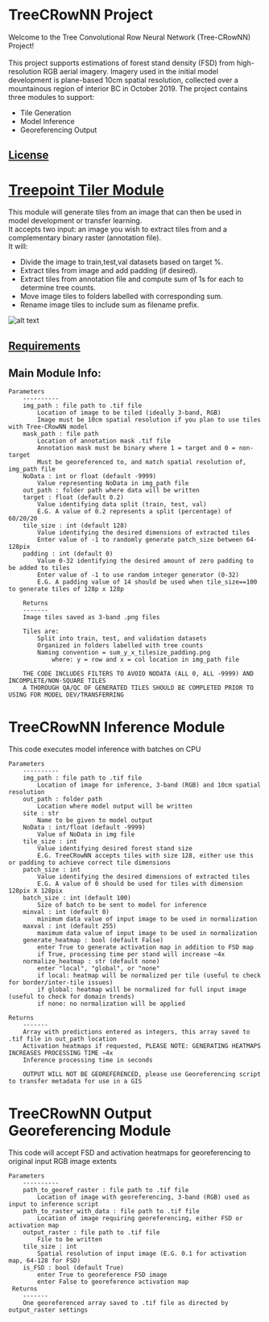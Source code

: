 # TreeCRowNN Project
Welcome to the Tree Convolutional Row Neural Network (Tree-CRowNN) Project! </br>
</br>This project supports estimations of forest stand density (FSD) from high-resolution RGB aerial imagery.
Imagery used in the initial model development is plane-based 10cm spatial resolution, collected over a mountainous region of interior BC in October 2019.
The project contains three modules to support: 
- Tile Generation
- Model Inference
- Georeferencing Output
## [License](https://github.com/JulieLovitt/TreeCRowNN/blob/main/LICENSE)

# [Treepoint Tiler Module](https://github.com/JulieLovitt/TreeCRowNN/tree/main/Treepoint_Tiler)
This module will generate tiles from an image that can then be used in model development or transfer learning. 
<br/>It accepts two input: an image you wish to extract tiles from and a complementary binary raster (annotation file).
<br/> It will: 
- Divide the image to train,test,val datasets based on target %.
- Extract tiles from image and add padding (if desired).
- Extract tiles from annotation file and compute sum of 1s for each to determine tree counts.
- Move image tiles to folders labelled with corresponding sum.
- Rename image tiles to include sum as filename prefix.

![alt text](https://github.com/JulieLovitt/TreeCRowNN/blob/main/Treepoint_Tiler.jpg)

## [Requirements](https://github.com/JulieLovitt/TreeCRowNN/blob/main/Treepoint_Tiler/requirements.txt)
## Main Module Info:
    
    Parameters
        ----------
        img_path : file path to .tif file
            Location of image to be tiled (ideally 3-band, RGB)
            Image must be 10cm spatial resolution if you plan to use tiles with Tree-CRowNN model
        mask_path : file path
            Location of annotation mask .tif file
            Annotation mask must be binary where 1 = target and 0 = non-target
            Must be georeferenced to, and match spatial resolution of, img_path file  
        NoData : int or float (default -9999)
            Value representing NoData in img_path file 
        out_path : folder path where data will be written
        target : float (default 0.2)
            Value identifying data split (train, test, val)
            E.G. A value of 0.2 represents a split (percentage) of 60/20/20
        tile_size : int (default 128)
            Value identifying the desired dimensions of extracted tiles
            Enter value of -1 to randomly generate patch_size between 64-128pix
        padding : int (default 0)
            Value 0-32 identifying the desired amount of zero padding to be added to tiles
            Enter value of -1 to use random integer generator (0-32)
            E.G. A padding value of 14 should be used when tile_size==100 to generate tiles of 128p x 128p
        
        Returns
        -------
        Image tiles saved as 3-band .png files
      
        Tiles are:
            Split into train, test, and validation datasets 
            Organized in folders labelled with tree counts
            Naming convention = sum_y_x_tilesize_padding.png 
                where: y = row and x = col location in img_path file
        
        THE CODE INCLUDES FILTERS TO AVOID NODATA (ALL 0, ALL -9999) AND INCOMPLETE/NON-SQUARE TILES
        A THOROUGH QA/QC OF GENERATED TILES SHOULD BE COMPLETED PRIOR TO USING FOR MODEL DEV/TRANSFERRING

# TreeCRowNN Inference Module
This code executes model inference with batches on CPU

    Parameters
        ----------
        img_path : file path to .tif file
            Location of image for inference, 3-band (RGB) and 10cm spatial resolution
        out_path : folder path 
            Location where model output will be written 
        site : str
            Name to be given to model output 
        NoData : int/float (default -9999)
            Value of NoData in img file 
        tile_size : int
            Value identifying desired forest stand size 
            E.G. TreeCRowNN accepts tiles with size 128, either use this or padding to achieve correct tile dimensions
        patch_size : int
            Value identifying the desired dimensions of extracted tiles
            E.G. A value of 0 should be used for tiles with dimension 128pix X 128pix
        batch_size : int (default 100)
            Size of batch to be sent to model for inference
        minval : int (default 0)
            minimum data value of input image to be used in normalization
        maxval : int (default 255)
            maximum data value of input image to be used in normalization
        generate_heatmap : bool (default False)
            enter True to generate activation map in addition to FSD map
            if True, processing time per stand will increase ~4x
        normalize_heatmap : str (default none)
            enter "local", "global", or "none"
            if local: heatmap will be normalized per tile (useful to check for border/inter-tile issues)
            if global: heatmap will be normalized for full input image (useful to check for domain trends)
            if none: no normalization will be applied
            
    Returns
        -------
        Array with predictions entered as integers, this array saved to .tif file in out_path location
        Activation heatmaps if requested, PLEASE NOTE: GENERATING HEATMAPS INCREASES PROCESSING TIME ~4x
        Inference processing time in seconds
        
        OUTPUT WILL NOT BE GEOREFERENCED, please use Georeferencing script to transfer metadata for use in a GIS

# TreeCRowNN Output Georeferencing Module
This code will accept FSD and activation heatmaps for georeferencing to original input RGB image extents

    Parameters
        ----------
        path_to_georef_raster : file path to .tif file
            Location of image with georeferencing, 3-band (RGB) used as input to inference script
        path_to_raster_with_data : file path to .tif file
            Location of image requiring georeferencing, either FSD or activation map
        output_raster : file path to .tif file
            File to be written
        tile_size : int
            Spatial resolution of input image (E.G. 0.1 for activation map, 64-128 for FSD) 
        is_FSD : bool (default True)
            enter True to georeference FSD image
            enter False to georeference activation map
     Returns
        -------
        One georeferenced array saved to .tif file as directed by output_raster settings
        

            
        

